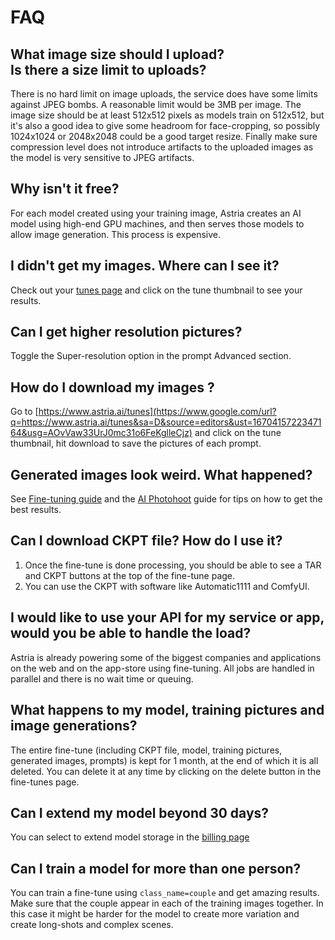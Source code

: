 # FAQ

## What image size should I upload? <br/> Is there a size limit to uploads?
There is no hard limit on image uploads, the service does have some limits against JPEG bombs. A reasonable limit would be 3MB per image. The image size should be at least 512x512 pixels as models train on 512x512, but it's also a good idea to give some headroom for face-cropping, so possibly 1024x1024 or 2048x2048 could be a good target resize. Finally make sure compression level does not introduce artifacts to the uploaded images as the model is very sensitive to JPEG artifacts.

## Why isn't it free?

For each model created using your training image, Astria creates an AI model using high-end GPU machines, and then serves those models to allow image generation. This process is expensive.

## I didn't get my images. Where can I see it?
Check out your [tunes page](https://www.astria.ai/tunes) and click on the tune thumbnail to see your results.

## Can I get higher resolution pictures?

Toggle the Super-resolution option in the prompt Advanced section.

## How do I download my images ?

Go to [https://www.astria.ai/tunes](https://www.google.com/url?q=https://www.astria.ai/tunes&sa=D&source=editors&ust=1670415722347164&usg=AOvVaw33UrJ0mc31o6FeKglleCjz) and click on the tune thumbnail, hit download to save the pictures of each prompt.

## Generated images look weird. What happened?

See [Fine-tuning guide](/docs/use-cases/finetuning-guide) and the [AI Photohoot](/docs/use-cases/ai-photoshoot) guide for tips on how to get the best results.

## Can I download CKPT file? How do I use it?

1. Once the fine-tune is done processing, you should be able to see a TAR and CKPT buttons at the top of the fine-tune page.
2. You can use the CKPT with software like Automatic1111 and ComfyUI.

## I would like to use your API for my service or app, would you be able to handle the load?

Astria is already powering some of the biggest companies and applications on the web and on the app-store using fine-tuning. All jobs are handled in parallel and there is no wait time or queuing.

## What happens to my model, training pictures and image generations?

The entire fine-tune (including CKPT file, model, training pictures, generated images, prompts) is kept for 1 month, at the end of which it is all deleted. You can delete it at any time by clicking on the delete button in the fine-tunes page.

## Can I extend my model beyond 30 days?

You can select to extend model storage in the [billing page](https://www.astria.ai/users/edit#billing)

## Can I train a model for more than one person?

You can train a fine-tune using  `class_name=couple` and get amazing results. Make sure that the couple appear in each of the training images together. In this case it might be harder for the model to create more variation and create long-shots and complex scenes.
